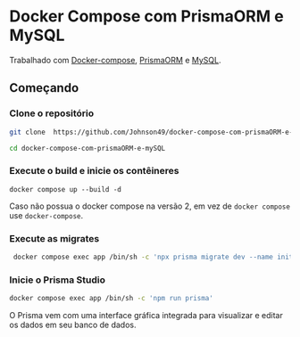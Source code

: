 # Docker Compose com PrismaORM e MySQL

Trabalhado com [Docker-compose](https://docs.docker.com/compose/), [PrismaORM](https://www.prisma.io) e [MySQL](https://www.mysql.com/).

## Começando

### Clone o repositório

```bash
git clone  https://github.com/Johnson49/docker-compose-com-prismaORM-e-mySQL.git

cd docker-compose-com-prismaORM-e-mySQL
```

### Execute o build e inicie os contêineres

```docker
docker compose up --build -d
```

Caso não possua o docker compose na versão 2, em vez de `docker compose` use `docker-compose`.

### Execute as migrates

```bash
 docker compose exec app /bin/sh -c 'npx prisma migrate dev --name init'
```

### Inicie o Prisma Studio

```bash
docker compose exec app /bin/sh -c 'npm run prisma'
```

O Prisma vem com uma interface gráfica integrada para visualizar e editar os dados em seu banco de dados.
